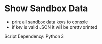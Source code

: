 # Show Sandbox Data
- print all sandbox data keys to console
- if key is valid JSON it will be pretty printed

Script Dependency: Python 3
